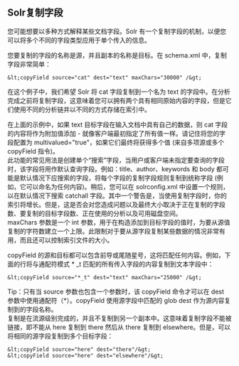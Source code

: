 ## Solr复制字段 
<div class="content-intro view-box ">您可能想要以多种方式解释某些文档字段。Solr 有一个复制字段的机制，以便您可以将多个不同的字段类型应用于单个传入的信息。  
  
您要复制的字段的名称是源，并且副本的名称是目标。在 schema.xml 中，复制字段非常简单：  
```
&lt;copyField source="cat" dest="text" maxChars="30000" /&gt;
```
在这个例子中，我们希望 Solr 将 cat 字段复制到一个名为 text 的字段中。在分析完成之前将复制字段，这意味着您可以拥有两个具有相同原始内容的字段，但是它们使用不同的分析链并以不同的方式存储在索引中。  
  
在上面的示例中，如果 text 目标字段在输入文档中具有自己的数据，则 cat 字段的内容将作为附加值添加 - 就像客户端最初指定了所有值一样。请记住将您的字段配置为 multivalued="true"，如果它们最终将获得多个值 (来自多项源或多个 copyField 指令)。  
此功能的常见用法是创建单个“搜索”字段，当用户或客户端未指定要查询的字段时，该字段将用作默认查询字段。例如：title、author、keywords 和 body 都可能是默认情况下应搜索的字段，将每个字段的复制字段规则复制到统称字段 (例如，它可以命名为任何内容)。稍后，您可以在 solrconfig.xml 中设置一个规则，以在默认情况下搜索 catchall 字段。其中一个警告是，当使用复制字段时，你的索引将增长。但是，这是否会对您造成问题以及最终大小取决于正在复制的字段数、要复制的目标字段数、正在使用的分析以及可用磁盘空间。  
maxChars 参数是一个 int 参数，用于在构造添加到目标字段的值时，为要从源值复制的字符数建立一个上限。此限制对于要从源字段复制某些数据的情况非常有用，而且还可以控制索引文件的大​​小。  
  
copyField 的源和目标都可以包含前导或尾随星号，这将匹配任何内容。例如，下面的行将与通配符模式 * _t 匹配的所有传入字段的内容复制到文本字段中：  
```
&lt;copyField source="*_t" dest="text" maxChars="25000" /&gt;
```
Tip：只有当 source 参数也包含一个参数时，该 copyField 命令才可以在 dest 参数中使用通配符（*）。copyField 使用源字段中匹配的 glob dest 作为源内容复制到的字段名称。  
复制是在流源级别完成的，并且不复制到另一个副本中。这意味着复制字段不能被链接，即不能从 here 复制到 there 然后从 there 复制到 elsewhere。但是，可以将相同的源字段复制到多个目标字段：  
```
&lt;copyField source="here" dest="there"/&gt;
&lt;copyField source="here" dest="elsewhere"/&gt;
```
